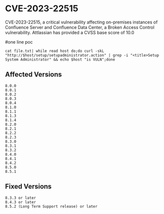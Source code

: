 # CVE-2023-22515
CVE-2023-22515, a critical vulnerability affecting on-premises instances of Confluence Server and Confluence Data Center, a Broken Access Control vulnerability. Attlassian has provided a CVSS base score of 10.0



#one line poc
```
cat file.txt| while read host do;do curl -skL "http://$host/setup/setupadministrator.action" | grep -i "<title>Setup System Administrator" && echo $host "is VULN";done
```


## Affected Versions
```
8.0.0
8.0.1
8.0.2
8.0.3
8.0.4
8.1.0
8.1.1
8.1.3
8.1.4
8.2.0
8.2.1
8.2.2
8.2.3
8.3.0
8.3.1
8.3.2
8.4.0
8.4.1
8.4.2
8.5.0
8.5.1
```


## Fixed Versions
```
8.3.3 or later
8.4.3 or later
8.5.2 (Long Term Support release) or later
```
